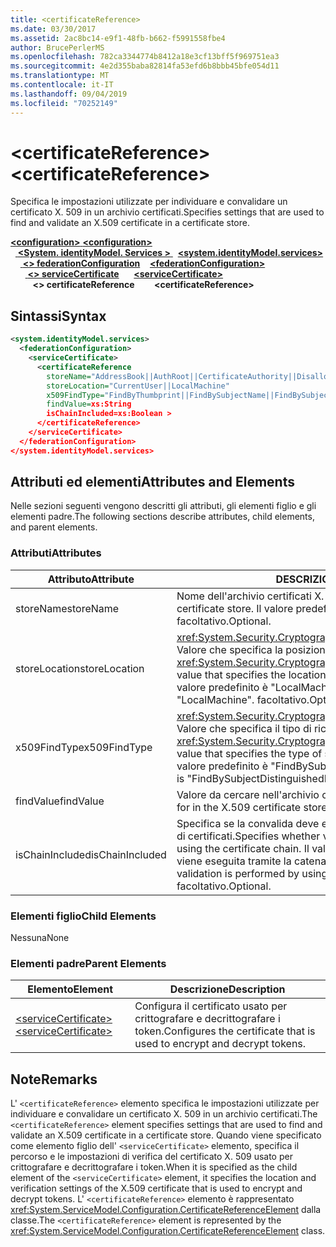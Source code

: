 ```yaml
---
title: <certificateReference>
ms.date: 03/30/2017
ms.assetid: 2ac8bc14-e9f1-48fb-b662-f5991558fbe4
author: BrucePerlerMS
ms.openlocfilehash: 782ca3344774b8412a18e3cf13bff5f969751ea3
ms.sourcegitcommit: 4e2d355baba82814fa53efd6b8bbb45bfe054d11
ms.translationtype: MT
ms.contentlocale: it-IT
ms.lasthandoff: 09/04/2019
ms.locfileid: "70252149"
---
```

# <a name="certificatereference"></a><span data-ttu-id="40521-101">\<certificateReference></span><span class="sxs-lookup"><span data-stu-id="40521-101">\<certificateReference></span></span>
<span data-ttu-id="40521-102">Specifica le impostazioni utilizzate per individuare e convalidare un certificato X. 509 in un archivio certificati.</span><span class="sxs-lookup"><span data-stu-id="40521-102">Specifies settings that are used to find and validate an X.509 certificate in a certificate store.</span></span>  
  
<span data-ttu-id="40521-103">[ **\<configuration>** ](../configuration-element.md)</span><span class="sxs-lookup"><span data-stu-id="40521-103">[**\<configuration>**](../configuration-element.md)</span></span>\
<span data-ttu-id="40521-104">&nbsp;&nbsp;[ **\<System. identityModel. Services >** ](system-identitymodel-services.md)</span><span class="sxs-lookup"><span data-stu-id="40521-104">&nbsp;&nbsp;[**\<system.identityModel.services>**](system-identitymodel-services.md)</span></span>\
<span data-ttu-id="40521-105">&nbsp;&nbsp;&nbsp;&nbsp;[ **\<> federationConfiguration**](federationconfiguration.md)</span><span class="sxs-lookup"><span data-stu-id="40521-105">&nbsp;&nbsp;&nbsp;&nbsp;[**\<federationConfiguration>**](federationconfiguration.md)</span></span>\
<span data-ttu-id="40521-106">&nbsp;&nbsp;&nbsp;&nbsp;&nbsp;&nbsp;[ **\<> serviceCertificate**](servicecertificate.md)</span><span class="sxs-lookup"><span data-stu-id="40521-106">&nbsp;&nbsp;&nbsp;&nbsp;&nbsp;&nbsp;[**\<serviceCertificate>**](servicecertificate.md)</span></span>\
<span data-ttu-id="40521-107">&nbsp;&nbsp;&nbsp;&nbsp;&nbsp;&nbsp;&nbsp;&nbsp; **\<> certificateReference**</span><span class="sxs-lookup"><span data-stu-id="40521-107">&nbsp;&nbsp;&nbsp;&nbsp;&nbsp;&nbsp;&nbsp;&nbsp;**\<certificateReference>**</span></span>  
  
## <a name="syntax"></a><span data-ttu-id="40521-108">Sintassi</span><span class="sxs-lookup"><span data-stu-id="40521-108">Syntax</span></span>  
  
```xml  
<system.identityModel.services>  
  <federationConfiguration>  
    <serviceCertificate>  
      <certificateReference   
        storeName="AddressBook||AuthRoot||CertificateAuthority||Disallowed||My||Root||TrustedPeople||TrustedPublisher"  
        storeLocation="CurrentUser||LocalMachine"  
        x509FindType="FindByThumbprint||FindBySubjectName||FindBySubjectDistinguishedName||FindByIssuerName||FindByIssuerDistinguishedName||FindBySerialNumber||FindByTimeValid||FindByTimeNotYetValid||FindByTimeExpired||FindByTemplateName||FindByApplicationPolicy||FindByCertificatePolicy||FindByExtension||FindByKeyUsage||FindBySubjectKeyIdentifier"  
        findValue=xs:String  
        isChainIncluded=xs:Boolean >  
      </certificateReference>  
    </serviceCertificate>  
  </federationConfiguration>  
</system.identityModel.services>  
```  
  
## <a name="attributes-and-elements"></a><span data-ttu-id="40521-109">Attributi ed elementi</span><span class="sxs-lookup"><span data-stu-id="40521-109">Attributes and Elements</span></span>  
 <span data-ttu-id="40521-110">Nelle sezioni seguenti vengono descritti gli attributi, gli elementi figlio e gli elementi padre.</span><span class="sxs-lookup"><span data-stu-id="40521-110">The following sections describe attributes, child elements, and parent elements.</span></span>  
  
### <a name="attributes"></a><span data-ttu-id="40521-111">Attributi</span><span class="sxs-lookup"><span data-stu-id="40521-111">Attributes</span></span>  
  
|<span data-ttu-id="40521-112">Attributo</span><span class="sxs-lookup"><span data-stu-id="40521-112">Attribute</span></span>|<span data-ttu-id="40521-113">DESCRIZIONE</span><span class="sxs-lookup"><span data-stu-id="40521-113">Description</span></span>|  
|---------------|-----------------|  
|<span data-ttu-id="40521-114">storeName</span><span class="sxs-lookup"><span data-stu-id="40521-114">storeName</span></span>|<span data-ttu-id="40521-115">Nome dell'archivio certificati X. 509.</span><span class="sxs-lookup"><span data-stu-id="40521-115">The name of the X.509 certificate store.</span></span> <span data-ttu-id="40521-116">Il valore predefinito è "My".</span><span class="sxs-lookup"><span data-stu-id="40521-116">The default is "My".</span></span> <span data-ttu-id="40521-117">facoltativo.</span><span class="sxs-lookup"><span data-stu-id="40521-117">Optional.</span></span>|  
|<span data-ttu-id="40521-118">storeLocation</span><span class="sxs-lookup"><span data-stu-id="40521-118">storeLocation</span></span>|<span data-ttu-id="40521-119"><xref:System.Security.Cryptography.X509Certificates.StoreLocation> Valore che specifica la posizione dell'archivio certificati X. 509.</span><span class="sxs-lookup"><span data-stu-id="40521-119">A <xref:System.Security.Cryptography.X509Certificates.StoreLocation> value that specifies the location of the X.509 certificate store.</span></span> <span data-ttu-id="40521-120">Il valore predefinito è "LocalMachine".</span><span class="sxs-lookup"><span data-stu-id="40521-120">The default value is "LocalMachine".</span></span> <span data-ttu-id="40521-121">facoltativo.</span><span class="sxs-lookup"><span data-stu-id="40521-121">Optional.</span></span>|  
|<span data-ttu-id="40521-122">x509FindType</span><span class="sxs-lookup"><span data-stu-id="40521-122">x509FindType</span></span>|<span data-ttu-id="40521-123"><xref:System.Security.Cryptography.X509Certificates.X509FindType> Valore che specifica il tipo di ricerca da eseguire.</span><span class="sxs-lookup"><span data-stu-id="40521-123">An <xref:System.Security.Cryptography.X509Certificates.X509FindType> value that specifies the type of search that is to be executed.</span></span> <span data-ttu-id="40521-124">Il valore predefinito è "FindBySubjectDistinguishedName".</span><span class="sxs-lookup"><span data-stu-id="40521-124">The default is "FindBySubjectDistinguishedName".</span></span> <span data-ttu-id="40521-125">facoltativo.</span><span class="sxs-lookup"><span data-stu-id="40521-125">Optional.</span></span>|  
|<span data-ttu-id="40521-126">findValue</span><span class="sxs-lookup"><span data-stu-id="40521-126">findValue</span></span>|<span data-ttu-id="40521-127">Valore da cercare nell'archivio certificati X.509.</span><span class="sxs-lookup"><span data-stu-id="40521-127">The value to search for in the X.509 certificate store.</span></span> <span data-ttu-id="40521-128">facoltativo.</span><span class="sxs-lookup"><span data-stu-id="40521-128">Optional.</span></span>|  
|<span data-ttu-id="40521-129">isChainIncluded</span><span class="sxs-lookup"><span data-stu-id="40521-129">isChainIncluded</span></span>|<span data-ttu-id="40521-130">Specifica se la convalida deve essere eseguita utilizzando la catena di certificati.</span><span class="sxs-lookup"><span data-stu-id="40521-130">Specifies whether validation should be performed by using the certificate chain.</span></span> <span data-ttu-id="40521-131">Il valore predefinito è "true"; la convalida viene eseguita tramite la catena di certificati.</span><span class="sxs-lookup"><span data-stu-id="40521-131">The default is "true"; validation is performed by using the certificate chain.</span></span> <span data-ttu-id="40521-132">facoltativo.</span><span class="sxs-lookup"><span data-stu-id="40521-132">Optional.</span></span>|  
  
### <a name="child-elements"></a><span data-ttu-id="40521-133">Elementi figlio</span><span class="sxs-lookup"><span data-stu-id="40521-133">Child Elements</span></span>  
 <span data-ttu-id="40521-134">Nessuna</span><span class="sxs-lookup"><span data-stu-id="40521-134">None</span></span>  
  
### <a name="parent-elements"></a><span data-ttu-id="40521-135">Elementi padre</span><span class="sxs-lookup"><span data-stu-id="40521-135">Parent Elements</span></span>  
  
|<span data-ttu-id="40521-136">Elemento</span><span class="sxs-lookup"><span data-stu-id="40521-136">Element</span></span>|<span data-ttu-id="40521-137">Descrizione</span><span class="sxs-lookup"><span data-stu-id="40521-137">Description</span></span>|  
|-------------|-----------------|  
|[<span data-ttu-id="40521-138">\<serviceCertificate></span><span class="sxs-lookup"><span data-stu-id="40521-138">\<serviceCertificate></span></span>](servicecertificate.md)|<span data-ttu-id="40521-139">Configura il certificato usato per crittografare e decrittografare i token.</span><span class="sxs-lookup"><span data-stu-id="40521-139">Configures the certificate that is used to encrypt and decrypt tokens.</span></span>|  
  
## <a name="remarks"></a><span data-ttu-id="40521-140">Note</span><span class="sxs-lookup"><span data-stu-id="40521-140">Remarks</span></span>  
 <span data-ttu-id="40521-141">L' `<certificateReference>` elemento specifica le impostazioni utilizzate per individuare e convalidare un certificato X. 509 in un archivio certificati.</span><span class="sxs-lookup"><span data-stu-id="40521-141">The `<certificateReference>` element specifies settings that are used to find and validate an X.509 certificate in a certificate store.</span></span> <span data-ttu-id="40521-142">Quando viene specificato come elemento figlio dell' `<serviceCertificate>` elemento, specifica il percorso e le impostazioni di verifica del certificato X. 509 usato per crittografare e decrittografare i token.</span><span class="sxs-lookup"><span data-stu-id="40521-142">When it is specified as the child element of the `<serviceCertificate>` element, it specifies the location and verification settings of the X.509 certificate that is used to encrypt and decrypt tokens.</span></span> <span data-ttu-id="40521-143">L' `<certificateReference>` elemento è rappresentato <xref:System.ServiceModel.Configuration.CertificateReferenceElement> dalla classe.</span><span class="sxs-lookup"><span data-stu-id="40521-143">The `<certificateReference>` element is represented by the <xref:System.ServiceModel.Configuration.CertificateReferenceElement> class.</span></span>
